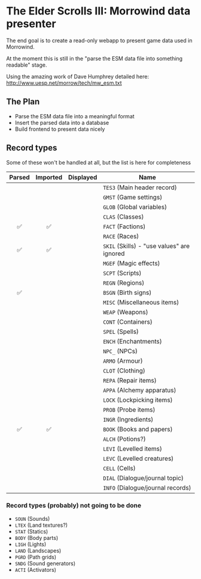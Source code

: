 # The Elder Scrolls III: Morrowind data presenter

The end goal is to create a read-only webapp to present game data used in Morrowind.

At the moment this is still in the "parse the ESM data file into something readable" stage.

Using the amazing work of Dave Humphrey detailed here: http://www.uesp.net/morrow/tech/mw_esm.txt

## The Plan

- Parse the ESM data file into a meaningful format
- Insert the parsed data into a database
- Build frontend to present data nicely

## Record types

Some of these won't be handled at all, but the list is here for completeness

| Parsed | Imported | Displayed | Name |
| :---:  | :---:    | :---:     |------|
|        |          |           | `TES3` (Main header record) |
|        |          |           | `GMST` (Game settings) |
|        |          |           | `GLOB` (Global variables) |
|        |          |           | `CLAS` (Classes) |
| ✅     | ✅        |           | `FACT` (Factions) |
|        |          |           | `RACE` (Races) |
| ✅     | ✅        |           | `SKIL` (Skills) - "use values" are ignored |
|        |          |           | `MGEF` (Magic effects) |
|        |          |           | `SCPT` (Scripts) |
|        |          |           | `REGN` (Regions) |
| ✅     |          |           | `BSGN` (Birth signs) |
|        |          |           | `MISC` (Miscellaneous items) |
|        |          |           | `WEAP` (Weapons) |
|        |          |           | `CONT` (Containers) |
|        |          |           | `SPEL` (Spells) |
|        |          |           | `ENCH` (Enchantments) |
|        |          |           | `NPC_` (NPCs) |
|        |          |           | `ARMO` (Armour) |
|        |          |           | `CLOT` (Clothing) |
|        |          |           | `REPA` (Repair items) |
|        |          |           | `APPA` (Alchemy apparatus) |
|        |          |           | `LOCK` (Lockpicking items) |
|        |          |           | `PROB` (Probe items) |
|        |          |           | `INGR` (Ingredients) |
| ✅     | ✅        |           | `BOOK` (Books and papers) |
|        |          |           | `ALCH` (Potions?) |
|        |          |           | `LEVI` (Levelled items) |
|        |          |           | `LEVC` (Levelled creatures) |
|        |          |           | `CELL` (Cells) |
|        |          |           | `DIAL` (Dialogue/journal topic) |
|        |          |           | `INFO` (Dialogue/journal records) |

### Record types (probably) not going to be done

- `SOUN` (Sounds)
- `LTEX` (Land textures?)
- `STAT` (Statics)
- `BODY` (Body parts)
- `LIGH` (Lights)
- `LAND` (Landscapes)
- `PGRD` (Path grids)
- `SNDG` (Sound generators)
- `ACTI` (Activators)
